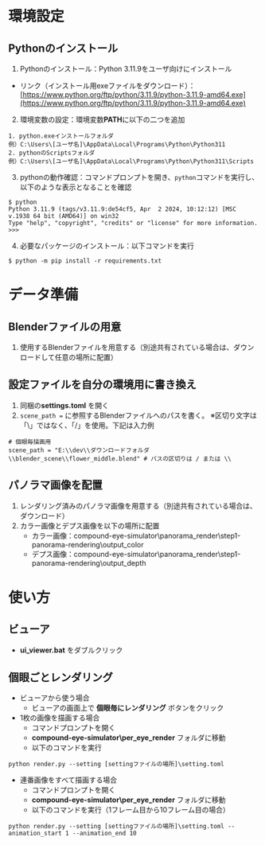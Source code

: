 # 環境設定
## Pythonのインストール
1. Pythonのインストール：Python 3.11.9をユーザ向けにインストール
- リンク（インストール用exeファイルをダウンロード）：[https://www.python.org/ftp/python/3.11.9/python-3.11.9-amd64.exe](https://www.python.org/ftp/python/3.11.9/python-3.11.9-amd64.exe)
2. 環境変数の設定：環境変数**PATH**に以下の二つを追加
```
1. python.exeインストールフォルダ
例）C:\Users\[ユーザ名]\AppData\Local\Programs\Python\Python311
2. pythonのScriptsフォルダ
例）C:\Users\[ユーザ名]\AppData\Local\Programs\Python\Python311\Scripts
```
3. pythonの動作確認：コマンドプロンプトを開き、`python`コマンドを実行し、以下のような表示となることを確認
```
$ python
Python 3.11.9 (tags/v3.11.9:de54cf5, Apr  2 2024, 10:12:12) [MSC v.1938 64 bit (AMD64)] on win32
Type "help", "copyright", "credits" or "license" for more information.
>>>
```
4. 必要なパッケージのインストール：以下コマンドを実行
```
$ python -m pip install -r requirements.txt
```

# データ準備
## Blenderファイルの用意
1. 使用するBlenderファイルを用意する（別途共有されている場合は、ダウンロードして任意の場所に配置）

## 設定ファイルを自分の環境用に書き換え
1. 同梱の**settings.toml** を開く
2. `scene_path =` に参照するBlenderファイルへのパスを書く。 ※区切り文字は「\」ではなく、「/」を使用。下記は入力例
```
# 個眼毎描画用
scene_path = "E:\\dev\\ダウンロードフォルダ\\blender_scene\\flower_middle.blend" # パスの区切りは / または \\
```

## パノラマ画像を配置
1. レンダリング済みのパノラマ画像を用意する（別途共有されている場合は、ダウンロード）
2. カラー画像とデプス画像を以下の場所に配置
    - カラー画像：compound-eye-simulator\panorama_render\step1-panorama-rendering\output_color
    - デプス画像：compound-eye-simulator\panorama_render\step1-panorama-rendering\output_depth

# 使い方
## ビューア
- **ui_viewer.bat** をダブルクリック

## 個眼ごとレンダリング
- ビューアから使う場合
    - ビューアの画面上で **個眼毎にレンダリング** ボタンをクリック
- 1枚の画像を描画する場合
    - コマンドプロンプトを開く
    - **compound-eye-simulator\per_eye_render** フォルダに移動
    - 以下のコマンドを実行
```
python render.py --setting [settingファイルの場所]\setting.toml
```
- 連番画像をすべて描画する場合
    - コマンドプロンプトを開く
    - **compound-eye-simulator\per_eye_render** フォルダに移動
    - 以下のコマンドを実行（1フレーム目から10フレーム目の場合）
```
python render.py --setting [settingファイルの場所]\setting.toml --animation_start 1 --animation_end 10
```

